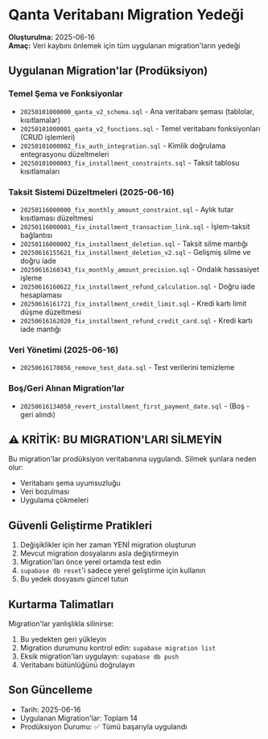 # Qanta Veritabanı Migration Yedeği
**Oluşturulma:** 2025-06-16  
**Amaç:** Veri kaybını önlemek için tüm uygulanan migration'ların yedeği

## Uygulanan Migration'lar (Prodüksiyon)

### Temel Şema ve Fonksiyonlar
- `20250101000000_qanta_v2_schema.sql` - Ana veritabanı şeması (tablolar, kısıtlamalar)
- `20250101000001_qanta_v2_functions.sql` - Temel veritabanı fonksiyonları (CRUD işlemleri)
- `20250101000002_fix_auth_integration.sql` - Kimlik doğrulama entegrasyonu düzeltmeleri
- `20250101000003_fix_installment_constraints.sql` - Taksit tablosu kısıtlamaları

### Taksit Sistemi Düzeltmeleri (2025-06-16)
- `20250116000000_fix_monthly_amount_constraint.sql` - Aylık tutar kısıtlaması düzeltmesi
- `20250116000001_fix_installment_transaction_link.sql` - İşlem-taksit bağlantısı
- `20250116000002_fix_installment_deletion.sql` - Taksit silme mantığı
- `20250616155621_fix_installment_deletion_v2.sql` - Gelişmiş silme ve doğru iade
- `20250616160343_fix_monthly_amount_precision.sql` - Ondalık hassasiyet işleme
- `20250616160622_fix_installment_refund_calculation.sql` - Doğru iade hesaplaması
- `20250616161721_fix_installment_credit_limit.sql` - Kredi kartı limit düşme düzeltmesi
- `20250616162020_fix_installment_refund_credit_card.sql` - Kredi kartı iade mantığı

### Veri Yönetimi (2025-06-16)
- `20250616170856_remove_test_data.sql` - Test verilerini temizleme

### Boş/Geri Alınan Migration'lar
- `20250616134058_revert_installment_first_payment_date.sql` - (Boş - geri alındı)

## ⚠️ KRİTİK: BU MIGRATION'LARI SİLMEYİN
Bu migration'lar prodüksiyon veritabanına uygulandı. Silmek şunlara neden olur:
- Veritabanı şema uyumsuzluğu
- Veri bozulması
- Uygulama çökmeleri

## Güvenli Geliştirme Pratikleri
1. Değişiklikler için her zaman YENİ migration oluşturun
2. Mevcut migration dosyalarını asla değiştirmeyin
3. Migration'ları önce yerel ortamda test edin
4. `supabase db reset`'i sadece yerel geliştirme için kullanın
5. Bu yedek dosyasını güncel tutun

## Kurtarma Talimatları
Migration'lar yanlışlıkla silinirse:
1. Bu yedekten geri yükleyin
2. Migration durumunu kontrol edin: `supabase migration list`
3. Eksik migration'ları uygulayın: `supabase db push`
4. Veritabanı bütünlüğünü doğrulayın

## Son Güncelleme
- Tarih: 2025-06-16
- Uygulanan Migration'lar: Toplam 14
- Prodüksiyon Durumu: ✅ Tümü başarıyla uygulandı 
